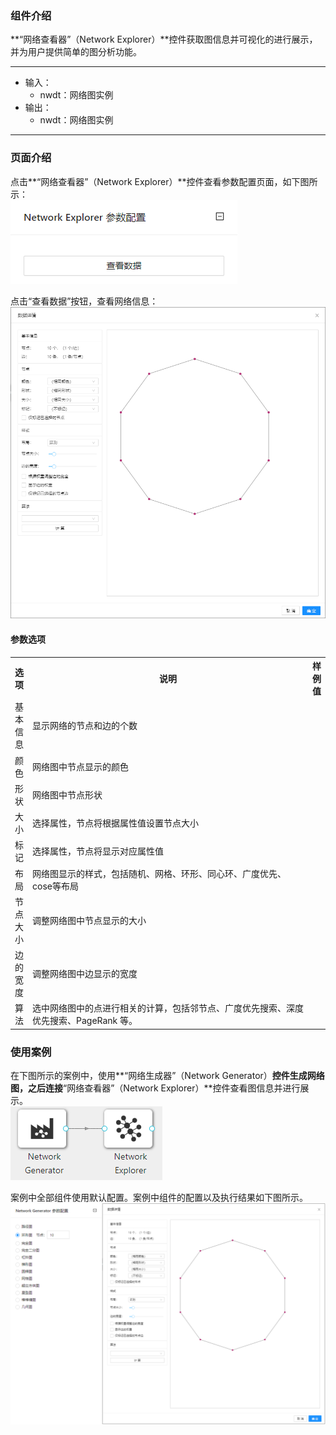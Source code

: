 ### 组件介绍
**“网络查看器”（Network Explorer）**控件获取图信息并可视化的进行展示，并为用户提供简单的图分析功能。

<hr/>

- 输入：
  - nwdt：网络图实例
- 输出：
  - nwdt：网络图实例

<hr/>


### 页面介绍
点击**“网络查看器”（Network Explorer）**控件查看参数配置页面，如下图所示：  
[ ![](/img/aistudio/network/network-explorer/param.png) ](/img/aistudio/network/network-explorer/param.png)

点击“查看数据”按钮，查看网络信息：
[ ![](/img/aistudio/network/network-explorer/interaction.png) ](/img/aistudio/network/network-explorer/interaction.png)

#### 参数选项
<table>
  <tr>
    <th>选项</th>
    <th width="650">说明</th>
    <th>样例值</th>
  </tr>
  <tr>
      <td>基本信息</td> 
      <td>
      显示网络的节点和边的个数
      </td> 
      <td></td>
  </tr>
  <tr>
      <td>颜色</td> 
      <td>
      网络图中节点显示的颜色
      </td> 
      <td></td>
  </tr>
  <tr>
      <td>形状</td> 
      <td>
      网络图中节点形状
      </td> 
      <td></td>
  </tr>
  <tr>
      <td>大小</td> 
      <td>
      选择属性，节点将根据属性值设置节点大小
      </td> 
      <td></td>
  </tr>
  <tr>
      <td>标记</td> 
      <td>
      选择属性，节点将显示对应属性值
      </td> 
      <td></td>
  </tr>
  <tr>
      <td>布局</td> 
      <td>
      网络图显示的样式，包括随机、网格、环形、同心环、广度优先、cose等布局
      </td> 
      <td></td>
  </tr>
  <tr>
      <td>节点大小</td> 
      <td>
      调整网络图中节点显示的大小
      </td> 
      <td></td>
  </tr>
  <tr>
      <td>边的宽度</td> 
      <td>
      调整网络图中边显示的宽度
      </td> 
      <td></td>
  </tr>
  <tr>
      <td>算法</td> 
      <td>
      选中网络图中的点进行相关的计算，包括邻节点、广度优先搜索、深度优先搜索、PageRank 等。
      </td> 
      <td></td>
  </tr>
</table>

### 使用案例
在下图所示的案例中，使用**“网络生成器”（Network Generator）**控件生成网络图，之后连接**“网络查看器”（Network Explorer）**控件查看图信息并进行展示。  
[ ![](/img/aistudio/network/network-explorer/workflow.png) ](/img/aistudio/network/network-explorer/workflow.png)

案例中全部组件使用默认配置。案例中组件的配置以及执行结果如下图所示。  
[ ![](/img/aistudio/network/network-explorer/workflow-result.png) ](/img/aistudio/network/network-explorer/workflow-result.png)
